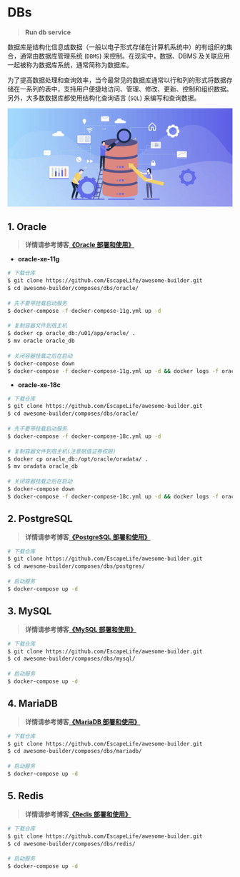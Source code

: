 # DBs

> **Run db service**

数据库是结构化信息或数据（一般以电子形式存储在计算机系统中）的有组织的集合，通常由数据库管理系统 (`DBMS`) 来控制。在现实中，数据、DBMS 及关联应用一起被称为数据库系统，通常简称为数据库。

为了提高数据处理和查询效率，当今最常见的数据库通常以行和列的形式将数据存储在一系列的表中，支持用户便捷地访问、管理、修改、更新、控制和组织数据。另外，大多数数据库都使用结构化查询语言 (`SQL`) 来编写和查询数据。

![dbs](../../images/composes/linux-dbs-service.png)

## 1. Oracle

> **详情请参考博客[《Oracle 部署和使用》](https://www.escapelife.site/)**

- **oracle-xe-11g**

```bash
# 下载仓库
$ git clone https://github.com/EscapeLife/awesome-builder.git
$ cd awesome-builder/composes/dbs/oracle/

# 先不要带挂载启动服务
$ docker-compose -f docker-compose-11g.yml up -d

# 复制容器文件到宿主机
$ docker cp oracle_db:/u01/app/oracle/ .
$ mv oracle oracle_db

# 关闭容器挂载之后在启动
$ docker-compose down
$ docker-compose -f docker-compose-11g.yml up -d && docker logs -f oracle_db
```

- **oracle-xe-18c**

```bash
# 下载仓库
$ git clone https://github.com/EscapeLife/awesome-builder.git
$ cd awesome-builder/composes/dbs/oracle/

# 先不要带挂载启动服务
$ docker-compose -f docker-compose-18c.yml up -d

# 复制容器文件到宿主机(注意赋值证券权限)
$ docker cp oracle_db:/opt/oracle/oradata/ .
$ mv oradata oracle_db

# 关闭容器挂载之后在启动
$ docker-compose down
$ docker-compose -f docker-compose-18c.yml up -d && docker logs -f oracle_db
```

## 2. PostgreSQL

> **详情请参考博客[《PostgreSQL 部署和使用》](https://www.escapelife.site/)**

```bash
# 下载仓库
$ git clone https://github.com/EscapeLife/awesome-builder.git
$ cd awesome-builder/composes/dbs/postgres/

# 启动服务
$ docker-compose up -d
```

## 3. MySQL

> **详情请参考博客[《MySQL 部署和使用》](https://www.escapelife.site/)**

```bash
# 下载仓库
$ git clone https://github.com/EscapeLife/awesome-builder.git
$ cd awesome-builder/composes/dbs/mysql/

# 启动服务
$ docker-compose up -d
```

## 4. MariaDB

> **详情请参考博客[《MariaDB 部署和使用》](https://www.escapelife.site/)**

```bash
# 下载仓库
$ git clone https://github.com/EscapeLife/awesome-builder.git
$ cd awesome-builder/composes/dbs/mariadb/

# 启动服务
$ docker-compose up -d
```

## 5. Redis

> **详情请参考博客[《Redis 部署和使用》](https://www.escapelife.site/)**

```bash
# 下载仓库
$ git clone https://github.com/EscapeLife/awesome-builder.git
$ cd awesome-builder/composes/dbs/redis/

# 启动服务
$ docker-compose up -d
```
